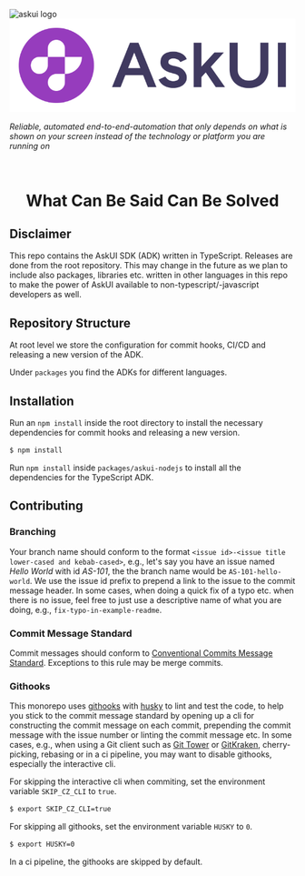![askui logo](./img/askui-logo-white.svg.svg#gh-dark-mode-only)
![askui logo](./img/askui-logo.svg#gh-light-mode-only)

*Reliable, automated end-to-end-automation that only depends on what is shown on your screen instead of the technology or platform you are running on*

<br/>

<center> <h1> What Can Be Said Can Be Solved </h1> </center>


## Disclaimer

This repo contains the AskUI SDK (ADK) written in TypeScript. Releases are done from the root repository. This may change in the future as we plan to include also packages, libraries etc. written in other languages in this repo to make the power of AskUI available to non-typescript/-javascript developers as well.

## Repository Structure

At root level we store the configuration for commit hooks, CI/CD and releasing a new version of the ADK.

Under `packages` you find the ADKs for different languages.

## Installation
Run an `npm install` inside the root directory to install the necessary dependencies for commit hooks and releasing a new version.

```sh
$ npm install
```

Run `npm install` inside `packages/askui-nodejs` to install all the dependencies for the TypeScript ADK.

## Contributing

### Branching

Your branch name should conform to the format `<issue id>-<issue title lower-cased and kebab-cased>`, e.g., let's say you have an issue named *Hello World* with id *AS-101*, the the branch name would be `AS-101-hello-world`. We use the issue id prefix to prepend a link to the issue to the commit message header. In some cases, when doing a quick fix of a typo etc. when there is no issue, feel free to just use a descriptive name of what you are doing, e.g., `fix-typo-in-example-readme`.

### Commit Message Standard

Commit messages should conform to [Conventional Commits Message Standard](https://www.conventionalcommits.org/en/v1.0.0/). Exceptions to this rule may be merge commits.

### Githooks

This monorepo uses [githooks](https://git-scm.com/docs/githooks) with [husky](https://github.com/typicode/husky) to lint and test the code, to help you stick to the commit message standard by opening up a cli for constructing the commit message on each commit, prepending the commit message with the issue number or linting the commit message etc. In some cases, e.g., when using a Git client such as [Git Tower](https://www.git-tower.com/) or [GitKraken](https://www.gitkraken.com/), cherry-picking, rebasing or in a ci pipeline, you may want to disable githooks, especially the interactive cli.

For skipping the interactive cli when commiting, set the environment variable `SKIP_CZ_CLI` to `true`.
```sh
$ export SKIP_CZ_CLI=true
```

For skipping all githooks, set the environment variable `HUSKY` to `0`.
```sh
$ export HUSKY=0
```

In a ci pipeline, the githooks are skipped by default.
